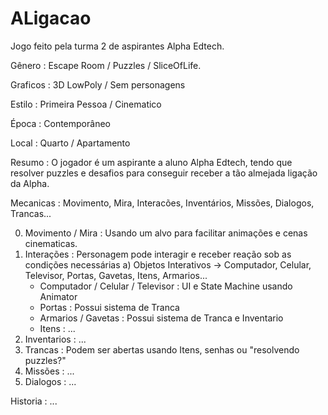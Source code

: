 # ALigacao
Jogo feito pela turma 2 de aspirantes Alpha Edtech.

Gênero : Escape Room / Puzzles / SliceOfLife.

Graficos : 3D LowPoly / Sem personagens

Estilo : Primeira Pessoa / Cinematico

Época : Contemporâneo

Local : Quarto / Apartamento

Resumo : O jogador é um aspirante a aluno Alpha Edtech, tendo que resolver puzzles e desafios para conseguir receber a tão almejada ligação da Alpha.

Mecanicas : Movimento, Mira, Interacões, Inventários, Missões, Dialogos, Trancas...

 0) Movimento / Mira : Usando um alvo para facilitar animações e cenas cinematicas.
 1) Interações : Personagem pode interagir e receber reação sob as condições necessárias 
    a) Objetos Interativos -> Computador, Celular, Televisor, Portas, Gavetas, Itens, Armarios...
      - Computador / Celular / Televisor : UI e State Machine usando Animator
      - Portas : Possui sistema de Tranca
      - Armarios / Gavetas : Possui sistema de Tranca e Inventario
      - Itens : ...
 2) Inventarios : ...
 3) Trancas : Podem ser abertas usando Itens, senhas ou "resolvendo puzzles?"
 4) Missões : ...
 5) Dialogos : ...

Historia : ...
